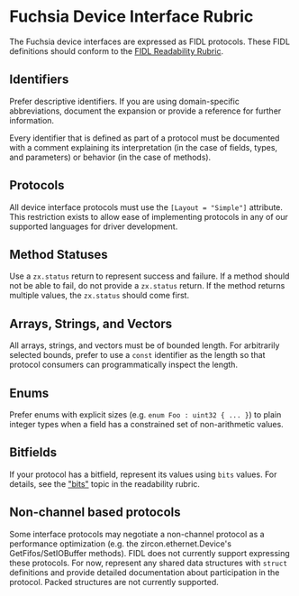 # Fuchsia Device Interface Rubric

The Fuchsia device interfaces are expressed as FIDL protocols.  These FIDL
definitions should conform to the [FIDL Readability Rubric][fidl-rubric].

## Identifiers

Prefer descriptive identifiers.  If you are using domain-specific abbreviations,
document the expansion or provide a reference for further information.

Every identifier that is defined as part of a protocol must be documented with
a comment explaining its interpretation (in the case of fields, types, and
parameters) or behavior (in the case of methods).

## Protocols

All device interface protocols must use the `[Layout = "Simple"]` attribute.  This
restriction exists to allow ease of implementing protocols in any of our
supported languages for driver development.

## Method Statuses

Use a `zx.status` return to represent success and failure.  If a method should not be
able to fail, do not provide a `zx.status` return.  If the method returns multiple
values, the `zx.status` should come first.

## Arrays, Strings, and Vectors

All arrays, strings, and vectors must be of bounded length.  For arbitrarily
selected bounds, prefer to use a `const` identifier as the length so that
protocol consumers can programmatically inspect the length.

## Enums

Prefer enums with explicit sizes (e.g. `enum Foo : uint32 { ... }`) to plain
integer types when a field has a constrained set of non-arithmetic values.

## Bitfields

If your protocol has a bitfield, represent its values using `bits` values.
For details, see the ["bits"][bits] topic in the readability rubric.

## Non-channel based protocols

Some interface protocols may negotiate a non-channel protocol as a performance
optimization (e.g. the zircon.ethernet.Device's GetFifos/SetIOBuffer methods).
FIDL does not currently support expressing these protocols.  For now, represent
any shared data structures with `struct` definitions and provide detailed
documentation about participation in the protocol.  Packed structures are not
currently supported.

[fidl-rubric]: /docs/development/api/fidl.md
[bits]: /docs/development/api/fidl.md#bits
